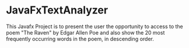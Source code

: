 # JavaFxTextAnalyzer
This Javafx Project is to present the user the opportunity to access to the poem
 "The Raven" by Edgar Allen Poe and also show the 20 most frequently occurring words
 in the poem, in descending order.
